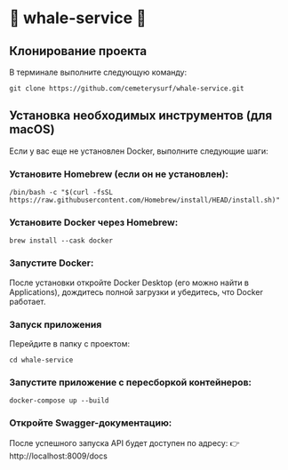 # 🐳 whale-service 🐳

## Клонирование проекта

В терминале выполните следующую команду:

```
git clone https://github.com/cemeterysurf/whale-service.git
```

## Установка необходимых инструментов (для macOS)

Если у вас еще не установлен Docker, выполните следующие шаги:

### Установите Homebrew (если он не установлен):

```
/bin/bash -c "$(curl -fsSL https://raw.githubusercontent.com/Homebrew/install/HEAD/install.sh)"
```

### Установите Docker через Homebrew:
```
brew install --cask docker
```

### Запустите Docker:

После установки откройте Docker Desktop (его можно найти в Applications), дождитесь полной загрузки и убедитесь, что Docker работает.

### Запуск приложения

Перейдите в папку с проектом:

```
cd whale-service
```

### Запустите приложение с пересборкой контейнеров:

```
docker-compose up --build
```

### Откройте Swagger-документацию:
После успешного запуска API будет доступен по адресу:
👉 http://localhost:8009/docs
